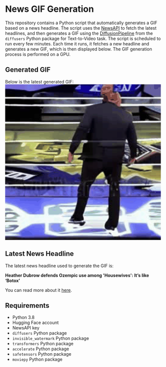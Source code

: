 # News GIF Generation
This repository contains a Python script that automatically generates a GIF based on a news headline. The script uses the [NewsAPI](https://newsapi.org/) to fetch the latest headlines, and then generates a GIF using the [DiffusionPipeline](https://github.com/huggingface/diffusers) from the `diffusers` Python package for Text-to-Video task.
The script is scheduled to run every few minutes. Each time it runs, it fetches a new headline and generates a new GIF, which is then displayed below. The GIF generation process is performed on a GPU.

## Generated GIF
Below is the latest generated GIF:
![Generated GIF](output.gif?raw=true&v=1692048876)

## Latest News Headline
The latest news headline used to generate the GIF is:

**Heather Dubrow defends Ozempic use among 'Housewives': It’s like ‘Botox’**

You can read more about it [here](https://pagesix.com/2023/08/13/rhoc-star-heather-dubrow-defends-ozempic-use-for-weight-loss-its-like-botox/).

## Requirements
- Python 3.8
- Hugging Face account
- NewsAPI key
- `diffusers` Python package
- `invisible_watermark` Python package
- `transformers` Python package
- `accelerate` Python package
- `safetensors` Python package
- `moviepy` Python package
